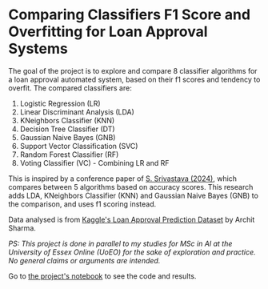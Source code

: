 # Comparing Classifiers F1 Score and Overfitting for Loan Approval Systems

The goal of the project is to explore and compare 8 classifier algorithms for a loan approval automated system, based on their f1 scores and tendency to overfit. The compared classifiers are:
1. Logistic Regression (LR)
2. Linear Discriminant Analysis (LDA)
3. KNeighbors Classifier (KNN)
4. Decision Tree Classifier (DT)
5. Gaussian Naive Bayes (GNB)
6. Support Vector Classification (SVC)
7. Random Forest Classifier (RF)
8. Voting Classifier (VC) - Combining LR and RF

This is inspired by a conference paper of [S. Srivastava (2024)](https://ieeexplore.ieee.org/document/10866059), which compares between 5 algorithms based on accuracy scores. This research adds LDA, KNeighbors Classifier (KNN) and Gaussian Naive Bayes (GNB) to the comparison, and uses f1 scoring instead. 

Data analysed is from [Kaggle's Loan Approval Prediction Dataset](https://www.kaggle.com/datasets/architsharma01/loan-approval-prediction-dataset) by Archit Sharma.

*PS: This project is done in parallel to my studies for MSc in AI at the University of Essex Online (UoEO) for the sake of exploration and practice. No general claims or arguments are intended.*

Go to [the project's notebook](https://github.com/IslamSalahuddin/Classifiers-for-Loan-Approval/blob/main/loan_approval_classifiers.ipynb) to see the code and results. 
